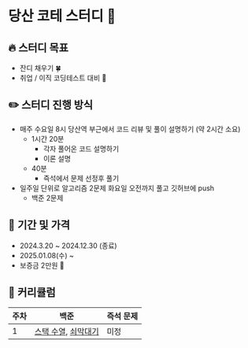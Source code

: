 # 당산 코테 스터디 👋

## 🔥 스터디 목표
- 잔디 채우기 🍀
- 취업 / 이직 코딩테스트 대비 📒

## ✏️ 스터디 진행 방식
- 매주 수요일 8시 당산역 부근에서 코드 리뷰 및 풀이 설명하기 (약 2시간 소요)
  - 1시간 20분
    - 각자 풀어온 코드 설명하기
    - 이론 설명
  - 40분
    - 즉석에서 문제 선정후 풀기 
- 일주일 단위로 알고리즘 2문제 화요일 오전까지 풀고 깃허브에 push
  - 백준 2문제 
## 📍 기간 및 가격
- 2024.3.20 ~ 2024.12.30 (종료)
- 2025.01.08(수) ~ 
- 보증금 2만원 🤑
## 🔎 커리큘럼
| 주차 | 백준                                                                        | 즉석 문제                                                              |
| ---- | --------------------------------------------------------------------------- | ----------------------------------------------------------------------- |
| 1    | [스택 수열](https://www.acmicpc.net/problem/1874), [쇠막대기](https://www.acmicpc.net/problem/10799)            | 미정                                  |

